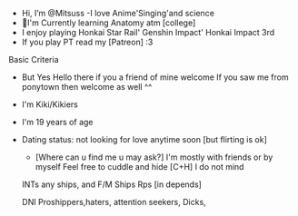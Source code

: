 - Hi, I’m @Mitsuss
  -I love Anime'Singing'and science 
- 💪I'm Currently learning Anatomy atm [college]
- I enjoy playing Honkai Star Rail' Genshin Impact' Honkai Impact 3rd
- If you play PT read my [Patreon] :3

Basic Criteria 
- But Yes Hello there if you a friend of mine welcome
If you saw me from ponytown then welcome as well ^^
- I'm Kiki/Kikiers
- I'm 19 years of age
- Dating status: not looking for love anytime soon [but flirting is ok]
  -  [Where can u find me u may ask?]
   I'm mostly with friends or by myself 
   Feel free to cuddle and hide [C+H] I do not mind
 
   INTs
   any ships, and F/M Ships Rps [in depends]

   DNI 
   Proshippers,haters, attention seekers, Dicks, 
   
   
